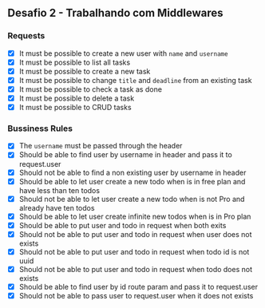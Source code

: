 ## Desafio 2 - Trabalhando com Middlewares

### Requests

- [x] It must be possible to create a new user with `name` and `username`
- [x] It must be possible to list all tasks
- [x] It must be possible to create a new task
- [x] It must be possible to change `title` and `deadline` from an existing task
- [x] It must be possible to check a task as done
- [x] It must be possible to delete a task
- [x] It must be possible to CRUD tasks

### Bussiness Rules

- [x] The `username` must be passed through the header
- [x] Should be able to find user by username in header and pass it to request.user
- [x] Should not be able to find a non existing user by username in header
- [x] Should be able to let user create a new todo when is in free plan and have less than ten todos
- [x] Should not be able to let user create a new todo when is not Pro and already have ten todos
- [x] Should be able to let user create infinite new todos when is in Pro plan
- [x] Should be able to put user and todo in request when both exits
- [x] Should not be able to put user and todo in request when user does not exists
- [x] Should not be able to put user and todo in request when todo id is not uuid
- [x] Should not be able to put user and todo in request when todo does not exists
- [x] Should be able to find user by id route param and pass it to request.user
- [x] Should not be able to pass user to request.user when it does not exists
